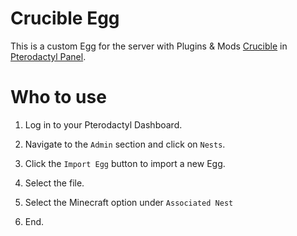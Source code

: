 # Crucible Egg
This is a custom Egg for the server with Plugins & Mods [Crucible](https://cruciblemc.github.io/) in [Pterodactyl Panel](https://pterodactyl.io/).

# Who to use

1. Log in to your Pterodactyl Dashboard.

2. Navigate to the `Admin` section and click on `Nests`.

3. Click the `Import Egg` button to import a new Egg.

4. Select the file.

5. Select the Minecraft option under `Associated Nest`

6. End.
